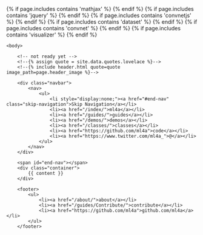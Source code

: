<!DOCTYPE html>
<html>
	<head>
		<meta charset="utf-8">
		<title>{{ page.title }}</title>
		<link rel="stylesheet" type="text/css" href="/css/main.css">
		<link rel="icon" href="/images/favicon.png">	
	{% if page.includes contains 'mathjax' %}
		<script type="text/x-mathjax-config">
		MathJax.Hub.Config({
  			CommonHTML: {scale: 100},
  			jax: ["input/TeX","output/HTML-CSS"],
  			tex2jax: {inlineMath: [["$","$"],["\\(","\\)"]]}
		});
		</script>
		<script type="text/javascript" async src="https://cdn.mathjax.org/mathjax/latest/MathJax.js?config=TeX-MML-AM_CHTML">
		</script>
	{% endif %}
	{% if page.includes contains 'jquery' %}
		<script src="/demos/libraries/jquery-1.8.3.min.js"></script>
	{% endif %}
	{% if page.includes contains 'convnetjs' %}
		<script src="/demos/libraries/convnet.js" type="text/javascript"></script>
		<script src="/demos/libraries/util.js" type="text/javascript"></script>
	{% endif %}
	{% if page.includes contains 'dataset' %}
		<script src="/demos/src/dataset.js" type="text/javascript"></script>
	{% endif %}
	{% if page.includes contains 'convnet' %}
		<script src="/demos/src/convnet.js" type="text/javascript"></script>
	{% endif %}
	{% if page.includes contains 'visualizer' %}
		<script src="/demos/src/visualizer.js" type="text/javascript"></script>
	{% endif %}
	</head>

	<body>

		<!-- not ready yet -->
		<!--{% assign quote = site.data.quotes.lovelace %}-->
		<!--{% include header.html quote=quote image_path=page.header_image %}--> 

		<div class="navbar">
			<nav>
	    		<ul>
					<li style="display:none;"><a href="#end-nav" class="skip-navigation">Skip Navigation</a></li>
	        		<li><a href="/index/">ml4a</a></li>
		        	<li><a href="/guides/">guides</a></li>
		        	<li><a href="/demos/">demos</a></li>
		        	<li><a href="/classes/">classes</a></li>
		        	<li><a href="https://github.com/ml4a">code</a></li>
		        	<li><a href="https://www.twitter.com/ml4a_">@</a></li>
	    		</ul>
			</nav>
		</div>


<style>

</style>
		<span id="end-nav"></span>
		<div class="container">
			{{ content }}
		</div>
		
		<footer>
    		<ul>
        		<li><a href="/about/">about</a></li>
        		<li><a href="/guides/Contribute/">contribute</a></li>
        		<li><a href="https://github.com/ml4a">github.com/ml4a</a></li>
			</ul>
		</footer>
<!--
		<script>
		  (function(i,s,o,g,r,a,m){i['GoogleAnalyticsObject']=r;i[r]=i[r]||function(){
		  (i[r].q=i[r].q||[]).push(arguments)},i[r].l=1*new Date();a=s.createElement(o),
		  m=s.getElementsByTagName(o)[0];a.async=1;a.src=g;m.parentNode.insertBefore(a,m)
		  })(window,document,'script','https://www.google-analytics.com/analytics.js','ga');

		  ga('create', 'UA-90023713-1', 'auto');
		  ga('send', 'pageview');
		</script>
-->
</script>
	</body>
</html>